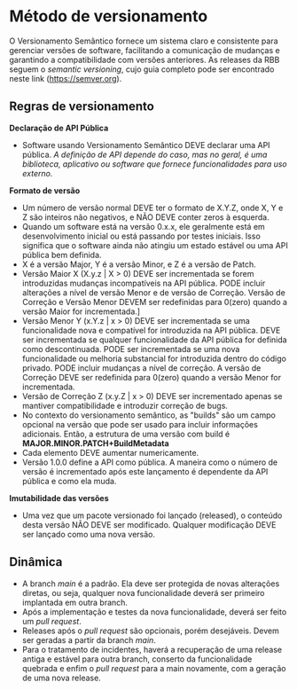 # Método de versionamento 

O Versionamento Semântico fornece um sistema claro e consistente para gerenciar versões de software, facilitando a comunicação de mudanças e garantindo a compatibilidade com versões anteriores. As releases da RBB seguem o _semantic versioning_, cujo guia completo pode ser encontrado neste link (https://semver.org). 


## Regras de versionamento

**Declaração de API Pública**
* Software usando Versionamento Semântico DEVE declarar uma API pública. _A definição de API depende do caso, mas no geral, é uma biblioteca, aplicativo ou software que fornece funcionalidades para uso externo._

**Formato de versão**
* Um número de versão normal DEVE ter o formato de X.Y.Z, onde X, Y e Z são inteiros não negativos, e NÃO DEVE conter zeros à esquerda.
* Quando um software está na versão 0.x.x, ele geralmente está em desenvolvimento inicial ou está passando por testes iniciais. Isso significa que o software ainda não atingiu um estado estável ou uma API pública bem definida.
* X é a versão Major, Y é a versão Minor, e Z é a versão de Patch. 
* Versão Maior X (X.y.z | X > 0) DEVE ser incrementada se forem introduzidas mudanças incompatíveis na API pública. PODE incluir alterações a nível de versão Menor e de versão de Correção. Versão de Correção e Versão Menor DEVEM ser redefinidas para 0(zero) quando a versão Maior for incrementada.]
* Versão Menor Y (x.Y.z | x > 0) DEVE ser incrementada se uma funcionalidade nova e compatível for introduzida na API pública. DEVE ser incrementada se qualquer funcionalidade da API pública for definida como descontinuada. PODE ser incrementada se uma nova funcionalidade ou melhoria substancial for introduzida dentro do código privado. PODE incluir mudanças a nível de correção. A versão de Correção DEVE ser redefinida para 0(zero) quando a versão Menor for incrementada.
* Versão de Correção Z (x.y.Z | x > 0) DEVE ser incrementado apenas se mantiver compatibilidade e introduzir correção de bugs.
* No contexto do versionamento semântico, as "builds" são um campo opcional na versão que pode ser usado para incluir informações adicionais. Então, a estrutura de uma versão com build é **MAJOR.MINOR.PATCH+BuildMetadata**
* Cada elemento DEVE aumentar numericamente.
* Versão 1.0.0 define a API como pública. A maneira como o número de versão é incrementado após este lançamento é dependente da API pública e como ela muda.

**Imutabilidade das versões**
* Uma vez que um pacote versionado foi lançado (released), o conteúdo desta versão NÃO DEVE ser modificado. Qualquer modificação DEVE ser lançado como uma nova versão.

## Dinâmica

* A branch _main_ é a padrão. Ela deve ser protegida de novas alterações diretas, ou seja, qualquer nova funcionalidade deverá ser primeiro implantada em outra branch.
* Após a implementação e testes da nova funcionalidade, deverá ser feito um _pull request_.
* Releases após o _pull request_ são opcionais, porém desejáveis. Devem ser geradas a partir da branch _main_.
* Para o tratamento de incidentes, haverá a recuperação de uma release antiga e estável para outra branch, conserto da funcionalidade quebrada e enfim o _pull request_ para a main novamente, com a geração de uma nova release.

 
